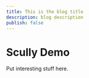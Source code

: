 ```yaml
---
title: This is the blog title
description: blog description
publish: false
---
```


# Scully Demo

Put interesting stuff here.
